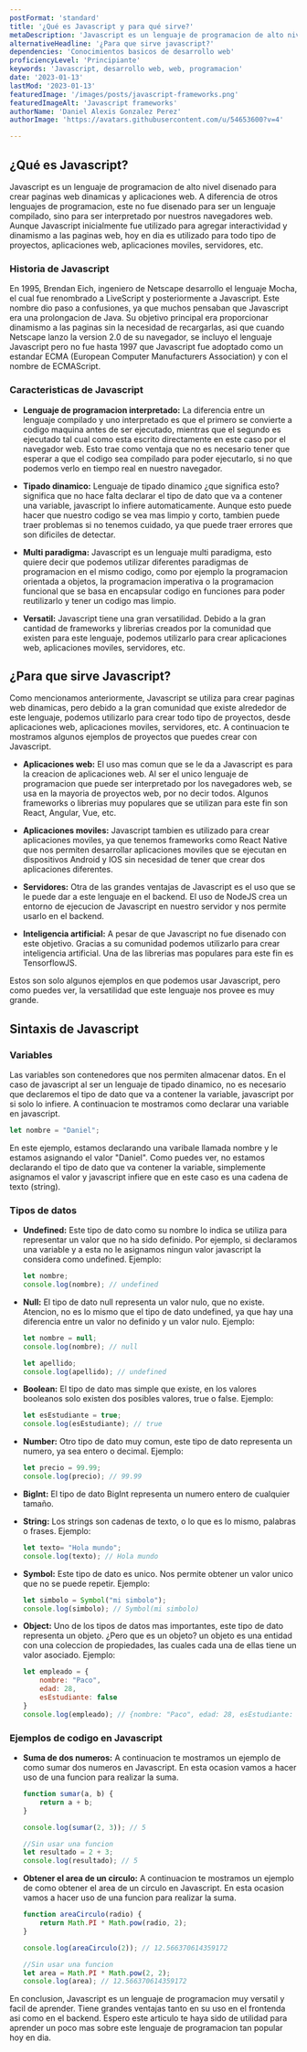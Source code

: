 ```yaml
---
postFormat: 'standard'
title: '¿Qué es Javascript y para qué sirve?'
metaDescription: 'Javascript es un lenguaje de programacion de alto nivel disenado para crear paginas web dinamicas y aplicaciones web. A diferencia de otros lenguajes de programacion, este no fue disenado para ser un lenguaje compilado, sino para ser interpretado por nuestros navegadores web.'
alternativeHeadline: '¿Para que sirve javascript?'
dependencies: 'Conocimientos basicos de desarrollo web'
proficiencyLevel: 'Principiante'
keywords: 'Javascript, desarrollo web, web, programacion'
date: '2023-01-13'
lastMod: '2023-01-13'
featuredImage: '/images/posts/javascript-frameworks.png'
featuredImageAlt: 'Javascript frameworks'
authorName: 'Daniel Alexis Gonzalez Perez'
authorImage: 'https://avatars.githubusercontent.com/u/54653600?v=4'

---
```

## ¿Qué es Javascript?

Javascript es un lenguaje de programacion de alto nivel disenado para crear paginas web dinamicas y aplicaciones web. A diferencia de otros lenguajes de programacion, este no fue disenado para ser un lenguaje compilado, sino para ser interpretado por nuestros navegadores web. Aunque Javascript inicialmente fue utilizado para agregar interactividad y dinamismo a las paginas web, hoy en dia es utilizado para todo tipo de proyectos, aplicaciones web, aplicaciones moviles, servidores, etc.

### Historia de Javascript

En 1995, Brendan Eich, ingeniero de Netscape desarrollo el lenguaje Mocha, el cual fue renombrado a LiveScript y posteriormente a Javascript. Este nombre dio paso a confusiones, ya que muchos pensaban que Javascript era una prolongacion de Java. Su objetivo principal era proporcionar dinamismo a las paginas sin la necesidad de recargarlas, asi que cuando Netscape lanzo la version 2.0 de su navegador, se incluyo el lenguaje Javascript pero no fue hasta 1997 que Javascript fue adoptado como un estandar ECMA (European Computer Manufacturers Association) y con el nombre de ECMAScript.

### Caracteristicas de Javascript

- **Lenguaje de programacion interpretado:**
    La diferencia entre un lenguaje compilado y uno interpretado es que el primero se convierte a codigo maquina antes de ser ejecutado, mientras que el segundo es ejecutado tal cual como esta escrito directamente en este caso por el navegador web. Esto trae como ventaja que no es necesario tener que esperar a que el codigo sea compilado para poder ejecutarlo, si no que podemos verlo en tiempo real en nuestro navegador.

- **Tipado dinamico:**
    Lenguaje de tipado dinamico ¿que significa esto? significa que no hace falta declarar el tipo de dato que va a contener una variable, javascript lo infiere automaticamente. Aunque esto puede hacer que nuestro codigo se vea mas limpio y corto, tambien puede traer problemas si no tenemos cuidado, ya que puede traer errores que son dificiles de detectar.

- **Multi paradigma:**
    Javascript es un lenguaje multi paradigma, esto quiere decir que podemos utilizar diferentes paradigmas de programacion en el mismo codigo, como por ejemplo la programacion orientada a objetos, la programacion imperativa o la programacion funcional que se basa en encapsular codigo en funciones para poder reutilizarlo y tener un codigo mas limpio.

- **Versatil:**
    Javascript tiene una gran versatilidad. Debido a la gran cantidad de frameworks y librerias creados por la comunidad que existen para este lenguaje, podemos utilizarlo para crear aplicaciones web, aplicaciones moviles, servidores, etc.

## ¿Para que sirve Javascript?
Como mencionamos anteriormente, Javascript se utiliza para crear paginas web dinamicas, pero debido a la gran comunidad que existe alrededor de este lenguaje, podemos utilizarlo para crear todo tipo de proyectos, desde aplicaciones web, aplicaciones moviles, servidores, etc. A continuacion te mostramos algunos ejemplos de proyectos que puedes crear con Javascript.

- **Aplicaciones web:**
    El uso mas comun que se le da a Javascript es para la creacion de aplicaciones web. Al ser el unico lenguaje de programacion que puede ser interpretado por los navegadores web, se usa en la mayoria de proyectos web, por no decir todos. Algunos frameworks o librerias muy populares que se utilizan para este fin son React, Angular, Vue, etc.

- **Aplicaciones moviles:**
    Javascript tambien es utilizado para crear aplicaciones moviles, ya que tenemos frameworks como React Native que nos permiten desarrollar aplicaciones moviles que se ejecutan en dispositivos Android y IOS sin necesidad de tener que crear dos aplicaciones diferentes.

- **Servidores:**
    Otra de las grandes ventajas de Javascript es el uso que se le puede dar a este lenguaje en el backend. El uso de NodeJS crea un entorno de ejecucion de Javascript en nuestro servidor y nos permite usarlo en el backend.

- **Inteligencia artificial:**
    A pesar de que Javascript no fue disenado con este objetivo. Gracias a su comunidad podemos utilizarlo para crear inteligencia artificial. Una de las librerias mas populares para este fin es TensorflowJS.

Estos son solo algunos ejemplos en que podemos usar Javascript, pero como puedes ver, la versatilidad que este lenguaje nos provee es muy grande.

## Sintaxis de Javascript

### Variables
Las variables son contenedores que nos permiten almacenar datos. En el caso de javascript al ser un lenguaje de tipado dinamico, no es necesario que declaremos el tipo de dato que va a contener la variable, javascript por si solo lo infiere. A continuacion te mostramos como declarar una variable en javascript.

```js
let nombre = "Daniel";
```

En este ejemplo, estamos declarando una varibale llamada nombre y le estamos asignando el valor "Daniel". Como puedes ver, no estamos declarando el tipo de dato que va contener la variable, simplemente asignamos el valor y javascript infiere que en este caso es una cadena de texto (string).

### Tipos de datos

- **Undefined:**
    Este tipo de dato como su nombre lo indica se utiliza para representar un valor que no ha sido definido. Por ejemplo, si declaramos una variable y a esta no le asignamos ningun valor javascript la considera como undefined. Ejemplo:

    ```js
    let nombre;
    console.log(nombre); // undefined
    ```

- **Null:**
    El tipo de dato null representa un valor nulo, que no existe. Atencion, no es lo mismo que el tipo de dato undefined, ya que hay una diferencia entre un valor no definido y un valor nulo. Ejemplo:

    ```js
    let nombre = null;
    console.log(nombre); // null

    let apellido;
    console.log(apellido); // undefined
    ```

- **Boolean:**
    El tipo de dato mas simple que existe, en los valores booleanos solo existen dos posibles valores, true o false. Ejemplo:

    ```js
    let esEstudiante = true;
    console.log(esEstudiante); // true
    ```

- **Number:**
    Otro tipo de dato muy comun, este tipo de dato representa un numero, ya sea entero o decimal. Ejemplo:

    ```js
    let precio = 99.99;
    console.log(precio); // 99.99
    ```
- **BigInt:**
    El tipo de dato BigInt representa un numero entero de cualquier tamaño.

- **String:**
    Los strings son cadenas de texto, o lo que es lo mismo, palabras o frases. Ejemplo:

    ```js
    let texto= "Hola mundo";
    console.log(texto); // Hola mundo
    ```

- **Symbol:**
    Este tipo de dato es unico. Nos permite obtener un valor unico que no se puede repetir. Ejemplo:

    ```js
    let simbolo = Symbol("mi simbolo");
    console.log(simbolo); // Symbol(mi simbolo)
    ```

- **Object:**
    Uno de los tipos de datos mas importantes, este tipo de dato representa un objeto. ¿Pero que es un objeto? un objeto es una entidad con una coleccion de propiedades, las cuales cada una de ellas tiene un valor asociado. Ejemplo:

    ```js
    let empleado = {
        nombre: "Paco",
        edad: 28,
        esEstudiante: false
    }
    console.log(empleado); // {nombre: "Paco", edad: 28, esEstudiante: false}
    ```

### Ejemplos de codigo en Javascript

- **Suma de dos numeros:**
    A continuacion te mostramos un ejemplo de como sumar dos numeros en Javascript. En esta ocasion vamos a hacer uso de una funcion para realizar la suma.

    ```js
    function sumar(a, b) {
        return a + b;
    }

    console.log(sumar(2, 3)); // 5

    //Sin usar una funcion
    let resultado = 2 + 3;
    console.log(resultado); // 5
    ```

- **Obtener el area de un circulo:**
    A continuacion te mostramos un ejemplo de como obtener el area de un circulo en Javascript. En esta ocasion vamos a hacer uso de una funcion para realizar la suma.

    ```js
    function areaCirculo(radio) {
        return Math.PI * Math.pow(radio, 2);
    }

    console.log(areaCirculo(2)); // 12.566370614359172

    //Sin usar una funcion
    let area = Math.PI * Math.pow(2, 2);
    console.log(area); // 12.566370614359172
    ```


En conclusion, Javascript es un lenguaje de programacion muy versatil y facil de aprender. Tiene grandes ventajas tanto en su uso en el frontenda asi como en el backend. Espero este articulo te haya sido de utilidad para aprender un poco mas sobre este lenguaje de programacion tan popular hoy en dia.